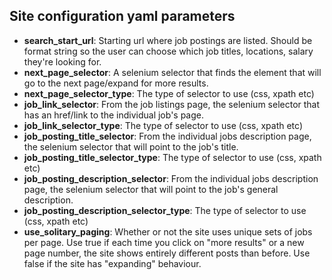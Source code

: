 ## Site configuration yaml parameters
* **search_start_url**: Starting url where job postings are listed.
 Should be format string so the user can choose which job titles,
 locations, salary they're looking for.
* **next_page_selector**: A selenium selector that finds the element that will
go to the next page/expand for more results.
* **next_page_selector_type**: The type of selector to use (css, xpath etc)
* **job_link_selector**: From the job listings page, the selenium selector
that has an href/link to the individual job's page.
* **job_link_selector_type**: The type of selector to use (css, xpath etc)
* **job_posting_title_selector**: From the individual jobs description page,
the selenium selector that will point to the job's title.
* **job_posting_title_selector_type**: The type of selector to use (css, xpath etc)
* **job_posting_description_selector**: From the individual jobs description page,
the selenium selector that will point to the job's general description.
* **job_posting_description_selector_type**: The type of selector to use (css, xpath etc)
* **use_solitary_paging**: Whether or not the site uses unique sets of jobs
per page. Use true if each time you click on "more results" or a new
page number, the site shows entirely different posts than before. Use
false if the site has "expanding" behaviour.